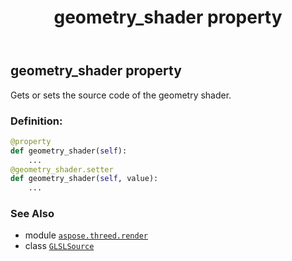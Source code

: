 ﻿---
title: geometry_shader property
second_title: Aspose.3D for Python via .NET API References
description: 
type: docs
weight: 60
url: /python-net/aspose.threed.render/glslsource/geometry_shader/
is_root: false
---

## geometry_shader property


Gets or sets the source code of the geometry shader.
### Definition:
```python
@property
def geometry_shader(self):
    ...
@geometry_shader.setter
def geometry_shader(self, value):
    ...
```

### See Also
* module [`aspose.threed.render`](../../)
* class [`GLSLSource`](/3d/python-net/aspose.threed.render/glslsource)
